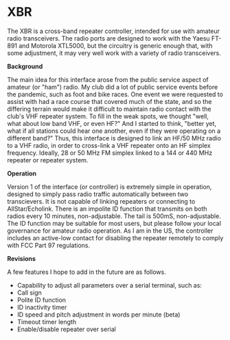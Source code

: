 # XBR
The XBR is a cross-band repeater controller, intended for use with amateur radio transceivers. The radio ports are designed to work with the Yaesu FT-891 and Motorola XTL5000, but the circuitry is generic enough that, with some adjustment, it may very well work with a variety of radio transceivers.

**Background**

The main idea for this interface arose from the public service aspect of amateur (or "ham") radio. My club did a lot of public service events before the pandemic, such as foot and bike races. One event we were requested to assist with had a race course that covered much of the state, and so the differing terrain would make it difficult to maintain radio contact with the club's VHF repeater system. To fill in the weak spots, we thought "well, what about low band VHF, or even HF?" And I started to think, "better yet, what if all stations could hear one another, even if they were operating on a different band?" Thus, this interface is designed to link an HF/50 MHz radio to a VHF radio, in order to cross-link a VHF repeater onto an HF simplex frequency. Ideally, 28 or 50 MHz FM simplex linked to a 144 or 440 MHz repeater or repeater system.

**Operation**

Version 1 of the interface (or controller) is extremely simple in operation, designed to simply pass radio traffic automatically between two transcievers. It is not capable of linking repeaters or connecting to AllStar/Echolink. There is an impolite ID function that transmits on both radios every 10 minutes, non-adjustable. The tail is 500mS, non-adjustable. The ID function may be suitable for most users, but please follow your local governance for amateur radio operation. As I am in the US, the controller includes an active-low contact for disabling the repeater remotely to comply with FCC Part 97 regulations.

**Revisions**

A few features I hope to add in the future are as follows.
- Capability to adjust all parameters over a serial terminal, such as:
- Call sign
- Polite ID function
- ID inactivity timer
- ID speed and pitch adjustment in words per minute (beta)
- Timeout timer length
- Enable/disable repeater over serial
